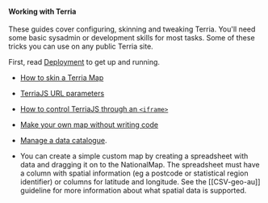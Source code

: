 #### Working with Terria

These guides cover configuring, skinning and tweaking Terria. You'll need some basic sysadmin or development skills for most tasks. Some of these tricks you can use on any public Terria site.

First, read [Deployment](/Documentation/Deployment) to get up and running.

* [How to skin a Terria Map](How-to-skin-NationalMap.md)
* [TerriaJS URL parameters](TerriaJS-URL-parameters.md)
* [How to control TerriaJS through an `<iframe>`](TerriaJS-in-iframe.md)
* [Make your own map without writing code](http://stevebennett.me/2015/07/02/your-own-personal-national-map-with-terriajs-no-coding-and-nothing-to-deploy/)
* [Manage a data catalogue](http://terriajs.github.io/DataSourceEditor).


* You can create a simple custom map by creating a spreadsheet with data and dragging it on to the NationalMap.  The spreadsheet must have a column with spatial information (eg a postcode or statistical region identifier) or columns for latitude and longitude.  See the [[CSV-geo-au]] guideline for more information about what spatial data is supported.  
